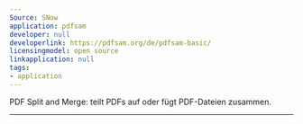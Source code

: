 ```yaml
---
Source: SNow
application: pdfsam
developer: null
developerlink: https://pdfsam.org/de/pdfsam-basic/
licensingmodel: open source
linkapplication: null
tags:
- application
---
```

PDF Split and Merge: teilt PDFs auf oder fügt PDF-Dateien zusammen.

---
